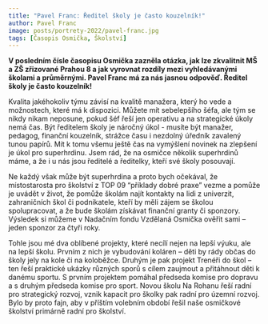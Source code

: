```yaml
---
title: "Pavel Franc: Ředitel školy je často kouzelník!"
author: Pavel Franc
image: posts/portrety-2022/pavel-franc.jpg
tags: [Časopis Osmička, Školství]
---
```


**V posledním čísle časopisu Osmička zazněla otázka, jak lze zkvalitnit MŠ a ZŠ zřizované Prahou 8 a jak vyrovnat rozdíly mezi vyhledávanými školami a průměrnými. Pavel Franc má za nás jasnou odpověď. Ředitel školy je často kouzelník!**

Kvalita jakéhokoliv týmu závisí na kvalitě manažera, který ho vede a možnostech, které má k dispozici. Můžete mít sebelepšího šéfa, ale tým se nikdy nikam neposune, pokud šéf řeší jen operativu a na strategické úkoly nemá čas. Být ředitelem školy je náročný úkol - musíte být manažer, pedagog, finanční kouzelník, strážce času i nezdolný úředník zavalený tunou papírů. Mít k tomu všemu ještě čas na vymýšlení novinek na zlepšení je úkol pro superhrdinu. Jsem rád, že na osmičce několik superhrdinů máme, a že i u nás jsou ředitelé a ředitelky, kteří své školy posouvají.

Ne každý však může být superhrdina a proto bych očekával, že místostarosta pro školství z TOP 09 “příklady dobré praxe” vezme a pomůže je uvádět v život, že pomůže školám najít kontakty na lidi z univerzit, zahraničních škol či podnikatele, kteří by měli zájem se školou spolupracovat, a že bude školám získávat finanční granty či sponzory. Výsledek si můžeme v Nadačním fondu Vzdělaná Osmička ověřit sami – jeden sponzor za čtyři roky. 

Tohle jsou mé dva oblíbené projekty, které necílí nejen na lepší výuku, ale na lepší školu. Prvním z nich je vybudování koláren – děti by rády občas do školy jely na kole či na koloběžce. Druhým je pak projekt Trenéři do škol – ten řeší praktické ukázky různých sporů s cílem zaujmout a přitáhnout děti k danému sportu. S prvním projektem pomáhal předseda komise pro dopravu a s druhým předseda komise pro sport. Novou školu Na Rohanu řeší radní pro strategický rozvoj, vznik kapacit pro školky pak radní pro územní rozvoj. Bylo by proto fajn, aby v příštím volebním období řešil naše osmičkové školství primárně radní pro školství.
